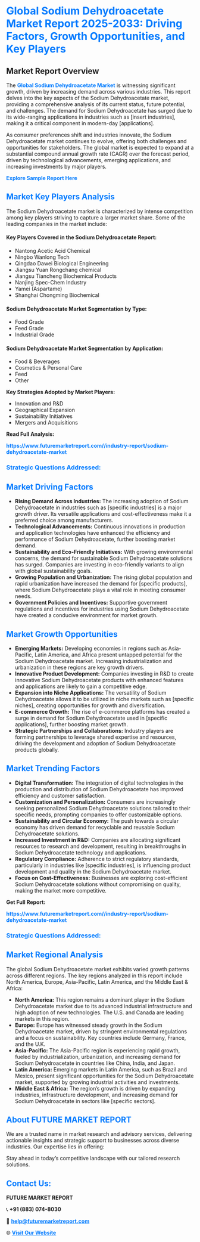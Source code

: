 <h1 style="color: #007BFF;">Global Sodium Dehydroacetate Market Report 2025-2033: Driving Factors, Growth Opportunities, and Key Players</h1>

<section id="overview">
<h2>Market Report Overview</h2>
<p>The <a href="https://www.futuremarketreport.com//industry-report/sodium-dehydroacetate-market" style="color: #007BFF; text-decoration: none;"><strong>Global Sodium Dehydroacetate Market</strong></a> is witnessing significant growth, driven by increasing demand across various industries. This report delves into the key aspects of the Sodium Dehydroacetate market, providing a comprehensive analysis of its current status, future potential, and challenges. The demand for Sodium Dehydroacetate has surged due to its wide-ranging applications in industries such as [insert industries], making it a critical component in modern-day [applications].</p>
<p>As consumer preferences shift and industries innovate, the Sodium Dehydroacetate market continues to evolve, offering both challenges and opportunities for stakeholders. The global market is expected to expand at a substantial compound annual growth rate (CAGR) over the forecast period, driven by technological advancements, emerging applications, and increasing investments by major players.</p>
</section>

<section id="overview">
<p><a href="https://www.futuremarketreport.com//request-sample/reportId=90424" style="color: #007BFF; text-decoration: none;"><strong>Explore Sample Report Here</strong></a></p>
</section>

<section id="key-players">
<h2 style="color: #007BFF;">Market Key Players Analysis</h2>
<p>The Sodium Dehydroacetate market is characterized by intense competition among key players striving to capture a larger market share. Some of the leading companies in the market include:</p>
<h4>Key Players Covered in the Sodium Dehydroacetate Report:</h4>
<ul><li>Nantong Acetic Acid Chemical</li><li>Ningbo Wanlong Tech</li><li>Qingdao Dawei Biological Engineering</li><li>Jiangsu Yuan Rongchang chemical</li><li>Jiangsu Tiancheng Biochemical Products</li><li>Nanjing Spec-Chem Industry</li><li>Yamei (Aspartame)</li><li>Shanghai Chongming Biochemical</li></ul>
<h4>Sodium Dehydroacetate Market Segmentation by Type:</h4>
<ul><li>Food Grade</li><li>Feed Grade</li><li>Industrial Grade</li></ul>

<h4>Sodium Dehydroacetate Market Segmentation by Application:</h4>
<ul><li>Food &amp; Beverages</li><li>Cosmetics &amp; Personal Care</li><li>Feed</li><li>Other</li></ul>
<p><strong>Key Strategies Adopted by Market Players:</strong></p>
<ul>
<li>Innovation and R&D</li>
<li>Geographical Expansion</li>
<li>Sustainability Initiatives</li>
<li>Mergers and Acquisitions</li>
</ul>
</section>

<section>
<p><strong>Read Full Analysis: </strong></p><a href="https://www.futuremarketreport.com//industry-report/sodium-dehydroacetate-market" style="color: #007BFF; text-decoration: none;"><strong>https://www.futuremarketreport.com//industry-report/sodium-dehydroacetate-market</strong></a>
<h3 style="color: #007BFF;">Strategic Questions Addressed:</h3>
</section>

<section id="driving-factors">
<h2 style="color: #007BFF;">Market Driving Factors</h2>
<ul>
<li><strong>Rising Demand Across Industries:</strong> The increasing adoption of Sodium Dehydroacetate in industries such as [specific industries] is a major growth driver. Its versatile applications and cost-effectiveness make it a preferred choice among manufacturers.</li>
<li><strong>Technological Advancements:</strong> Continuous innovations in production and application technologies have enhanced the efficiency and performance of Sodium Dehydroacetate, further boosting market demand.</li>
<li><strong>Sustainability and Eco-Friendly Initiatives:</strong> With growing environmental concerns, the demand for sustainable Sodium Dehydroacetate solutions has surged. Companies are investing in eco-friendly variants to align with global sustainability goals.</li>
<li><strong>Growing Population and Urbanization:</strong> The rising global population and rapid urbanization have increased the demand for [specific products], where Sodium Dehydroacetate plays a vital role in meeting consumer needs.</li>
<li><strong>Government Policies and Incentives:</strong> Supportive government regulations and incentives for industries using Sodium Dehydroacetate have created a conducive environment for market growth.</li>
</ul>
</section>

<section id="growth-opportunities">
<h2 style="color: #007BFF;">Market Growth Opportunities</h2>
<ul>
<li><strong>Emerging Markets:</strong> Developing economies in regions such as Asia-Pacific, Latin America, and Africa present untapped potential for the Sodium Dehydroacetate market. Increasing industrialization and urbanization in these regions are key growth drivers.</li>
<li><strong>Innovative Product Development:</strong> Companies investing in R&D to create innovative Sodium Dehydroacetate products with enhanced features and applications are likely to gain a competitive edge.</li>
<li><strong>Expansion into Niche Applications:</strong> The versatility of Sodium Dehydroacetate allows it to be utilized in niche markets such as [specific niches], creating opportunities for growth and diversification.</li>
<li><strong>E-commerce Growth:</strong> The rise of e-commerce platforms has created a surge in demand for Sodium Dehydroacetate used in [specific applications], further boosting market growth.</li>
<li><strong>Strategic Partnerships and Collaborations:</strong> Industry players are forming partnerships to leverage shared expertise and resources, driving the development and adoption of Sodium Dehydroacetate products globally.</li>
</ul>
</section>

<section id="trending-factors">
<h2 style="color: #007BFF;">Market Trending Factors</h2>
<ul>
<li><strong>Digital Transformation:</strong> The integration of digital technologies in the production and distribution of Sodium Dehydroacetate has improved efficiency and customer satisfaction.</li>
<li><strong>Customization and Personalization:</strong> Consumers are increasingly seeking personalized Sodium Dehydroacetate solutions tailored to their specific needs, prompting companies to offer customizable options.</li>
<li><strong>Sustainability and Circular Economy:</strong> The push towards a circular economy has driven demand for recyclable and reusable Sodium Dehydroacetate solutions.</li>
<li><strong>Increased Investment in R&D:</strong> Companies are allocating significant resources to research and development, resulting in breakthroughs in Sodium Dehydroacetate technology and applications.</li>
<li><strong>Regulatory Compliance:</strong> Adherence to strict regulatory standards, particularly in industries like [specific industries], is influencing product development and quality in the Sodium Dehydroacetate market.</li>
<li><strong>Focus on Cost-Effectiveness:</strong> Businesses are exploring cost-efficient Sodium Dehydroacetate solutions without compromising on quality, making the market more competitive.</li>
</ul>
</section>

<section>
<p><strong>Get Full Report: </strong></p><a href="https://www.futuremarketreport.com//industry-report/sodium-dehydroacetate-market" style="color: #007BFF; text-decoration: none;"><strong>https://www.futuremarketreport.com//industry-report/sodium-dehydroacetate-market</strong></a>
<h3 style="color: #007BFF;">Strategic Questions Addressed:</h3>
</section>


<section id="regional-analysis">
<h2 style="color: #007BFF;">Market Regional Analysis</h2>
<p>The global Sodium Dehydroacetate market exhibits varied growth patterns across different regions. The key regions analyzed in this report include North America, Europe, Asia-Pacific, Latin America, and the Middle East & Africa:</p>
<ul>
<li><strong>North America:</strong> This region remains a dominant player in the Sodium Dehydroacetate market due to its advanced industrial infrastructure and high adoption of new technologies. The U.S. and Canada are leading markets in this region.</li>
<li><strong>Europe:</strong> Europe has witnessed steady growth in the Sodium Dehydroacetate market, driven by stringent environmental regulations and a focus on sustainability. Key countries include Germany, France, and the U.K.</li>
<li><strong>Asia-Pacific:</strong> The Asia-Pacific region is experiencing rapid growth, fueled by industrialization, urbanization, and increasing demand for Sodium Dehydroacetate in countries like China, India, and Japan.</li>
<li><strong>Latin America:</strong> Emerging markets in Latin America, such as Brazil and Mexico, present significant opportunities for the Sodium Dehydroacetate market, supported by growing industrial activities and investments.</li>
<li><strong>Middle East & Africa:</strong> The region’s growth is driven by expanding industries, infrastructure development, and increasing demand for Sodium Dehydroacetate in sectors like [specific sectors].</li>
</ul>
</section>

<footer>
<h2 style="color: #007BFF;">About FUTURE MARKET REPORT</h2>
<p>We are a trusted name in market research and advisory services, delivering actionable insights and strategic support to businesses across diverse industries. Our expertise lies in offering:</p>

<p>Stay ahead in today’s competitive landscape with our tailored research solutions.</p>

<h2 style="color: #007BFF;">Contact Us:</h2>
<p><strong>FUTURE MARKET REPORT</strong></p>
<p>📞 <strong>+91 (883) 074-8030</strong></p>
<p>📧 <strong><a href="mailto:help@futuremarketreport.com" style="color: #007BFF;">help@futuremarketreport.com</a></strong></p>
<p>🌐 <strong><a href="https://www.futuremarketreport.com/" style="color: #007BFF;">Visit Our Website</a></strong></p>
</footer>
